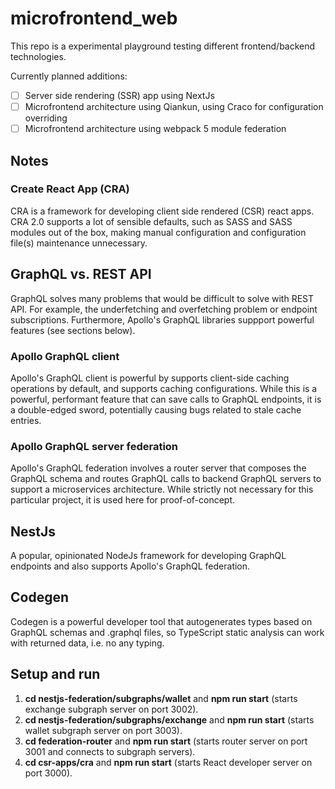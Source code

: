 # microfrontend_web

This repo is a experimental playground testing different frontend/backend technologies.

Currently planned additions:
- [ ] Server side rendering (SSR) app using NextJs
- [ ] Microfrontend architecture using Qiankun, using Craco for configuration overriding
- [ ] Microfrontend architecture using webpack 5 module federation

## Notes
### Create React App (CRA)
CRA is a framework for developing client side rendered (CSR) react apps. CRA 2.0 supports
a lot of sensible defaults, such as SASS and SASS modules out of the box, making manual
configuration and configuration file(s) maintenance unnecessary. 

## GraphQL vs. REST API
GraphQL solves many problems that would be difficult to solve with REST API. For example,
the underfetching and overfetching problem or endpoint subscriptions. Furthermore, Apollo's
GraphQL libraries suppport powerful features (see sections below).

### Apollo GraphQL client
Apollo's GraphQL client is powerful by supports client-side caching operations by default,
and supports caching configurations. While this is a powerful, performant feature that can
save calls to GraphQL endpoints, it is a double-edged sword, potentially causing bugs related
to stale cache entries.

### Apollo GraphQL server federation
Apollo's GraphQL federation involves a router server that composes the GraphQL schema and
routes GraphQL calls to backend GraphQL servers to support a microservices architecture.
While strictly not necessary for this particular project, it is used here for proof-of-concept.

## NestJs
A popular, opinionated NodeJs framework for developing GraphQL endpoints and also supports
Apollo's GraphQL federation.

## Codegen
Codegen is a powerful developer tool that autogenerates types based on GraphQL schemas and
.graphql files, so TypeScript static analysis can work with returned data, i.e. no any typing.

## Setup and run
1. **cd nestjs-federation/subgraphs/wallet** and **npm run start** (starts exchange subgraph server on port 3002).
2. **cd nestjs-federation/subgraphs/exchange** and **npm run start** (starts wallet subgraph server on port 3003).
3. **cd federation-router** and **npm run start** (starts router server on port 3001 and connects to subgraph servers).
4. **cd csr-apps/cra** and **npm run start** (starts React developer server on port 3000).

